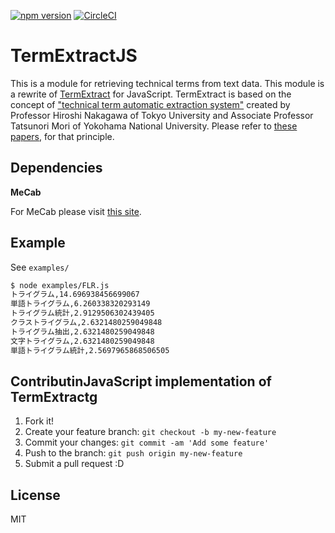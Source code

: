 [![npm version](https://badge.fury.io/js/term-extract-js.svg)](https://badge.fury.io/js/term-extract-js)
[![CircleCI](https://circleci.com/gh/pastelInc/term-extract-js.svg?style=shield&circle-token=0d31a0b28ac66315cef6e495a8e931011cc8f5f0)](https://circleci.com/gh/pastelInc/term-extract-js)

# TermExtractJS

This is a module for retrieving technical terms from text data.
This module is a rewrite of [TermExtract](http://gensen.dl.itc.u-tokyo.ac.jp/termextract.html) for JavaScript.
TermExtract is based on the concept of ["technical term automatic extraction system"](http://www.forest.eis.ynu.ac.jp/Forest/ja/term-extraction.html) created by Professor Hiroshi Nakagawa of Tokyo University and Associate Professor Tatsunori Mori of Yokohama National University.
Please refer to [these papers](http://www.r.dl.itc.u-tokyo.ac.jp/~nakagawa/academic-res/jnlp10-1.pdf), for that principle.

## Dependencies

**MeCab**

For MeCab please visit [this site](http://taku910.github.io/mecab/).

## Example

See `examples/`

```sh
$ node examples/FLR.js
トライグラム,14.696938456699067
単語トライグラム,6.260338320293149
トライグラム統計,2.9129506302439405
クラストライグラム,2.6321480259049848
トライグラム抽出,2.6321480259049848
文字トライグラム,2.6321480259049848
単語トライグラム統計,2.5697965868506505
```

## ContributinJavaScript implementation of TermExtractg

1. Fork it!
2. Create your feature branch: `git checkout -b my-new-feature`
3. Commit your changes: `git commit -am 'Add some feature'`
4. Push to the branch: `git push origin my-new-feature`
5. Submit a pull request :D

## License

MIT
